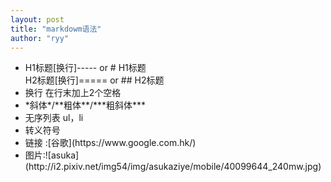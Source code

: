 ```yaml
---
layout: post
title: "markdowm语法"
author: "ryy"
---
```


<ul>
	<li>H1标题[换行]----- or # H1标题<br>H2标题[换行]===== or ## H2标题</li>
	<li>换行 在行末加上2个空格</li>
	<li>*斜体*/**粗体**/***粗斜体***</li>
	<li>无序列表 ul，li</li>
	<li>转义符号 </li>
	<li>链接 :[谷歌](https://www.google.com.hk/)</li>
	<li>图片:![asuka](http://i2.pixiv.net/img54/img/asukaziye/mobile/40099644_240mw.jpg)</li>
</ul>